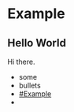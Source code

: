 # Example

<h2 id="wat">Hello World</h2>

Hi there.

* some
* bullets
* <a href="#example">#Example</a>
* <a href="#wat" class="title"></a>

